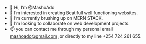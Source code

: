 - 👋 Hi, I’m @MashoAdo
- 👀 I’m interested in creating Beatifull well functioning websites.
- 🌱 I’m currently brushing up on MERN STACK.
- 💞️ I’m looking to collaborate on web development projects.
- 📫 you can contact me through my personal email mashoado@gmail.com ,or directly to my line +254 724 261 655.

<!---
MashoAdo/MashoAdo is a ✨ special ✨ repository because its `README.md` (this file) appears on your GitHub profile.
You can click the Preview link to take a look at your changes.
--->
